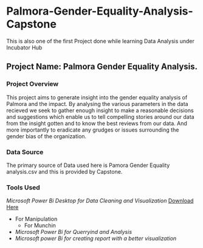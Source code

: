 # Palmora-Gender-Equality-Analysis-Capstone
This is also one of the first Project done while learning Data Analysis under Incubator Hub
## Project Name: Palmora Gender Equality Analysis.

### Project Overview
This project aims to generate insight into the gender equality analysis of Palmora and the impact. By analysing the various parameters in the data recieved we seek to gather enough insight to make a reasonable decisions and suggestions which enable us to tell compelling stories around our data from the insight gotten and to know the best reviews from our data. And more importantly to eradicate any grudges or issues surrounding the gender bias of the organization.

### Data Source
The primary source of Data used here is Pamora Gender Equality analysis.csv and this is provided by Capstone.

### Tools Used
  *Microsoft Power Bi Desktop for Data Cleaning and Visualization* [Download Here](https://www.Microsoft.com)
  - For Manipulation
    - For Munchin 
- *Microsoft Power Bi for Querryind and Analysis*
- *Microsoft power Bi for creating report with a better visualization*

